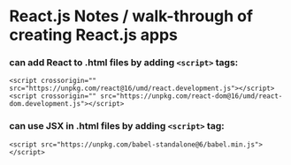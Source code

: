 # React.js Notes / walk-through of creating React.js apps

### can add React to .html files by adding `<script>` tags:
`<script crossorigin="" src="https://unpkg.com/react@16/umd/react.development.js"></script>`<br/>
`<script crossorigin="" src="https://unpkg.com/react-dom@16/umd/react-dom.development.js"></script>`<br/>

### can use JSX in .html files by adding `<script>` tag:
`<script src="https://unpkg.com/babel-standalone@6/babel.min.js"></script>`<br/>
    
